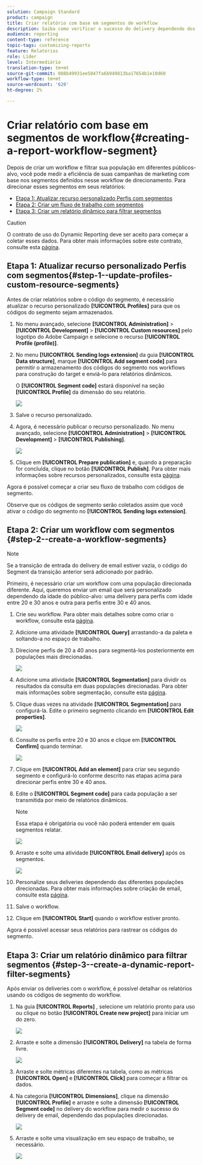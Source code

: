 ```yaml
---
solution: Campaign Standard
product: campaign
title: Criar relatório com base em segmentos de workflow
description: Saiba como verificar o sucesso do delivery dependendo dos segmentos dos workflows em seus relatórios.
audience: reporting
content-type: reference
topic-tags: customizing-reports
feature: Relatórios
role: Líder
level: Intermediário
translation-type: tm+mt
source-git-commit: 088b49931ee5047fa6b949813ba17654b1e10d60
workflow-type: tm+mt
source-wordcount: '620'
ht-degree: 2%

---
```



# Criar relatório com base em segmentos de workflow{#creating-a-report-workflow-segment}

Depois de criar um workflow e filtrar sua população em diferentes públicos-alvo, você pode medir a eficiência de suas campanhas de marketing com base nos segmentos definidos nesse workflow de direcionamento.
Para direcionar esses segmentos em seus relatórios:

* [Etapa 1: Atualizar recurso personalizado Perfis com segmentos](#step-1--update-profiles-custom-resource-segments)
* [Etapa 2: Criar um fluxo de trabalho com segmentos](#step-2--create-a-workflow-segments)
* [Etapa 3: Criar um relatório dinâmico para filtrar segmentos](#step-3--create-a-dynamic-report-filter-segments)

>[!CAUTION]
>O contrato de uso do Dynamic Reporting deve ser aceito para começar a coletar esses dados.
>Para obter mais informações sobre este contrato, consulte esta [página](../../reporting/using/about-dynamic-reports.md#dynamic-reporting-usage-agreement).

## Etapa 1: Atualizar recurso personalizado Perfis com segmentos{#step-1--update-profiles-custom-resource-segments}

Antes de criar relatórios sobre o código do segmento, é necessário atualizar o recurso personalizado **[!UICONTROL Profiles]** para que os códigos do segmento sejam armazenados.

1. No menu avançado, selecione **[!UICONTROL Administration]** > **[!UICONTROL Development]** > **[!UICONTROL Custom resources]** pelo logotipo do Adobe Campaign e selecione o recurso **[!UICONTROL Profile (profile)]**.
1. No menu **[!UICONTROL Sending logs extension]** da guia **[!UICONTROL Data structure]**, marque **[!UICONTROL Add segment code]** para permitir o armazenamento dos códigos do segmento nos workflows para construção do target e enviá-lo para relatórios dinâmicos.

   O **[!UICONTROL Segment code]** estará disponível na seção **[!UICONTROL Profile]** da dimensão do seu relatório.

   ![](assets/report_segment_4.png)

1. Salve o recurso personalizado.

1. Agora, é necessário publicar o recurso personalizado.
No menu avançado, selecione **[!UICONTROL Administration]** > **[!UICONTROL Development]** > **[!UICONTROL Publishing]**.

   ![](assets/custom_profile_7.png)

1. Clique em **[!UICONTROL Prepare publication]** e, quando a preparação for concluída, clique no botão **[!UICONTROL Publish]**. Para obter mais informações sobre recursos personalizados, consulte esta [página](../../developing/using/updating-the-database-structure.md).

Agora é possível começar a criar seu fluxo de trabalho com códigos de segmento.

Observe que os códigos de segmento serão coletados assim que você ativar o código do segmento no **[!UICONTROL Sending logs extension]**.

## Etapa 2: Criar um workflow com segmentos {#step-2--create-a-workflow-segments}

>[!NOTE]
>Se a transição de entrada do delivery de email estiver vazia, o código do Segment da transição anterior será adicionado por padrão.

Primeiro, é necessário criar um workflow com uma população direcionada diferente. Aqui, queremos enviar um email que será personalizado dependendo da idade do público-alvo: uma delivery para perfis com idade entre 20 e 30 anos e outra para perfis entre 30 e 40 anos.

1. Crie seu workflow. Para obter mais detalhes sobre como criar o workflow, consulte esta [página](../../automating/using/building-a-workflow.md).

1. Adicione uma atividade **[!UICONTROL Query]** arrastando-a da paleta e soltando-a no espaço de trabalho.

1. Direcione perfis de 20 a 40 anos para segmentá-los posteriormente em populações mais direcionadas.

   ![](assets/report_segment_1.png)

1. Adicione uma atividade **[!UICONTROL Segmentation]** para dividir os resultados da consulta em duas populações direcionadas. Para obter mais informações sobre segmentação, consulte esta [página](../../automating/using/segmentation.md).

1. Clique duas vezes na atividade **[!UICONTROL Segmentation]** para configurá-la. Edite o primeiro segmento clicando em **[!UICONTROL Edit properties]**.

   ![](assets/report_segment_7.png)

1. Consulte os perfis entre 20 e 30 anos e clique em **[!UICONTROL Confirm]** quando terminar.

   ![](assets/report_segment_8.png)

1. Clique em **[!UICONTROL Add an element]** para criar seu segundo segmento e configurá-lo conforme descrito nas etapas acima para direcionar perfis entre 30 e 40 anos.

1. Edite o **[!UICONTROL Segment code]** para cada população a ser transmitida por meio de relatórios dinâmicos.

   >[!NOTE]
   >Essa etapa é obrigatória ou você não poderá entender em quais segmentos relatar.

   ![](assets/report_segment_9.png)

1. Arraste e solte uma atividade **[!UICONTROL Email delivery]** após os segmentos.

   ![](assets/report_segment_3.png)

1. Personalize seus deliveries dependendo das diferentes populações direcionadas. Para obter mais informações sobre criação de email, consulte esta [página](../../designing/using/designing-content-in-adobe-campaign.md).

1. Salve o workflow.

1. Clique em **[!UICONTROL Start]** quando o workflow estiver pronto.

Agora é possível acessar seus relatórios para rastrear os códigos do segmento.

## Etapa 3: Criar um relatório dinâmico para filtrar segmentos {#step-3--create-a-dynamic-report-filter-segments}

Após enviar os deliveries com o workflow, é possível detalhar os relatórios usando os códigos de segmento do workflow.

1. Na guia **[!UICONTROL Reports]** , selecione um relatório pronto para uso ou clique no botão **[!UICONTROL Create new project]** para iniciar um do zero.

   ![](assets/custom_profile_18.png)
1. Arraste e solte a dimensão **[!UICONTROL Delivery]** na tabela de forma livre.

   ![](assets/report_segment_5.png)

1. Arraste e solte métricas diferentes na tabela, como as métricas **[!UICONTROL Open]** e **[!UICONTROL Click]** para começar a filtrar os dados.
1. Na categoria **[!UICONTROL Dimensions]**, clique na dimensão **[!UICONTROL Profile]** e arraste e solte a dimensão **[!UICONTROL Segment code]** no delivery do workflow para medir o sucesso do delivery de email, dependendo das populações direcionadas.

   ![](assets/report_segment_6.png)

1. Arraste e solte uma visualização em seu espaço de trabalho, se necessário.

   ![](assets/report_segment_10.png)
